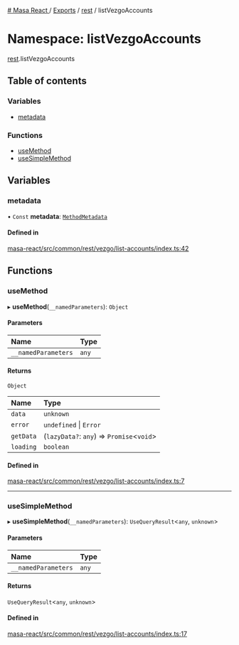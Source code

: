 [# Masa React
](../README.md) / [Exports](../modules.md) / [rest](rest.md) / listVezgoAccounts

# Namespace: listVezgoAccounts

[rest](rest.md).listVezgoAccounts

## Table of contents

### Variables

- [metadata](rest.listVezgoAccounts.md#metadata)

### Functions

- [useMethod](rest.listVezgoAccounts.md#usemethod)
- [useSimpleMethod](rest.listVezgoAccounts.md#usesimplemethod)

## Variables

### metadata

• `Const` **metadata**: [`MethodMetadata`](../interfaces/rest.MethodMetadata.md)

#### Defined in

[masa-react/src/common/rest/vezgo/list-accounts/index.ts:42](https://github.com/masa-finance/masa-react/blob/9cffd5b/src/common/rest/vezgo/list-accounts/index.ts#L42)

## Functions

### useMethod

▸ **useMethod**(`__namedParameters`): `Object`

#### Parameters

| Name | Type |
| :------ | :------ |
| `__namedParameters` | `any` |

#### Returns

`Object`

| Name | Type |
| :------ | :------ |
| `data` | `unknown` |
| `error` | `undefined` \| `Error` |
| `getData` | (`lazyData?`: `any`) => `Promise`<`void`\> |
| `loading` | `boolean` |

#### Defined in

[masa-react/src/common/rest/vezgo/list-accounts/index.ts:7](https://github.com/masa-finance/masa-react/blob/9cffd5b/src/common/rest/vezgo/list-accounts/index.ts#L7)

___

### useSimpleMethod

▸ **useSimpleMethod**(`__namedParameters`): `UseQueryResult`<`any`, `unknown`\>

#### Parameters

| Name | Type |
| :------ | :------ |
| `__namedParameters` | `any` |

#### Returns

`UseQueryResult`<`any`, `unknown`\>

#### Defined in

[masa-react/src/common/rest/vezgo/list-accounts/index.ts:17](https://github.com/masa-finance/masa-react/blob/9cffd5b/src/common/rest/vezgo/list-accounts/index.ts#L17)
